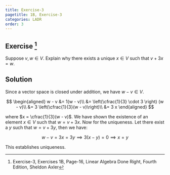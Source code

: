 ```yaml
---
title: Exercise-3
pagetitle: 1B, Exercise-3
categories: LADR
order: 3
---
```


## Exercise [^1]

Suppose $v, w \in V$. Explain why there exists a unique $x \in V$ such that $v + 3x = w$.


## Solution

Since a vector space is closed under addition, we have $w - v \in V$.

$$
\begin{aligned}
w - v &= 1(w - v)\\
      &= \left(\cfrac{1}{3} \cdot 3 \right) (w - v)\\
      &= 3 \left(\cfrac{1}{3}(w - v)\right)\\
      &= 3 x
\end{aligned}
$$

where $x = \cfrac{1}{3}(w - v)$. We have shown the existence of an element $x \in V$ such that $w = v + 3x$. Now for the uniqueness. Let there exist a $y$ such that $w = v + 3y$, then we have:

$$
w - v = 3x = 3y \implies 3(x - y) = 0 \implies x = y
$$

This establishes uniqueness.

[^1]: Exercise-3, Exercises 1B, Page-16, Linear Algebra Done Right, Fourth Edition, Sheldon Axler